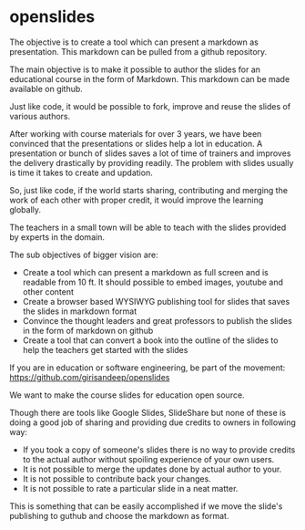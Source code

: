 # openslides
The objective is to create a tool which can present a markdown as presentation. This markdown can be pulled from a github repository.

The main objective is to make it possible to author the slides for an educational course in the form of Markdown. This markdown can be made available on github.

Just like code, it would be possible to fork, improve and reuse the slides of various authors.

After working with course materials for over 3 years, we have been convinced that the presentations or slides help a lot in education. A presentation or bunch of slides saves a lot of time of trainers and improves the delivery drastically by providing readily. The problem with slides usually is time it takes to create and updation.

So, just like code, if the world starts sharing, contributing and merging the work of each other with proper credit, it would improve the learning globally.

The teachers in a small town will be able to teach with the slides provided by experts in the domain.

The sub objectives of bigger vision are:
* Create a tool which can present a markdown as full screen and is readable from 10 ft. It should possible to embed images, youtube and other content
* Create a browser based WYSIWYG publishing tool for slides that saves the slides in markdown format
* Convince the thought leaders and great professors to publish the slides in the form of markdown on github
* Create a tool that can convert a book into the outline of the slides to help the teachers get started with the slides

If you are in education or software engineering, be part of the movement: https://github.com/girisandeep/openslides

We want to make the  course slides for education open source. 

Though there are tools like Google Slides, SlideShare but none of these is doing a good job of sharing and providing due credits to owners in following way:

* If you took a copy of someone's slides there is no way to provide credits to the actual author without spoiling experience of your own users.
* It is not possible to merge the updates done by actual author to your. 
* It is not possible to contribute back your changes. 
* It is not possible to rate a particular slide in a neat matter.

This is something that can be easily accomplished if we move the slide's publishing to guthub and choose the markdown as format.
